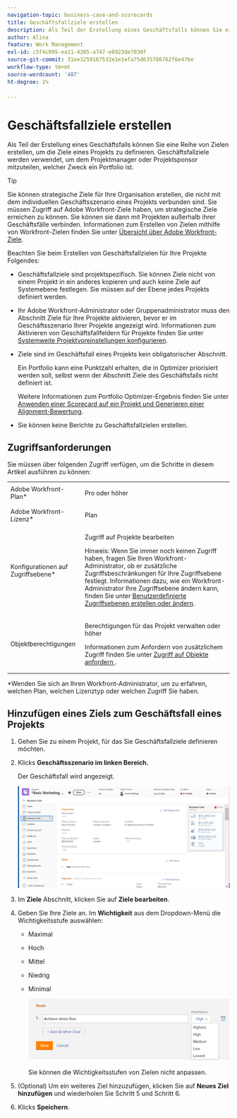 ```yaml
---
navigation-topic: business-case-and-scorecards
title: Geschäftsfallziele erstellen
description: Als Teil der Erstellung eines Geschäftsfalls können Sie eine Reihe von Zielen erstellen, um die Ziele eines Projekts zu definieren. Geschäftsfallziele werden verwendet, um dem Projektmanager oder Projektsponsor mitzuteilen, welcher Zweck ein Portfolio ist.
author: Alina
feature: Work Management
exl-id: c5f4c095-ea21-4205-a747-e8923de7030f
source-git-commit: 31ee3259167532e1e1efa75d635786762f6e476e
workflow-type: tm+mt
source-wordcount: '487'
ht-degree: 1%

---
```


# Geschäftsfallziele erstellen

Als Teil der Erstellung eines Geschäftsfalls können Sie eine Reihe von Zielen erstellen, um die Ziele eines Projekts zu definieren. Geschäftsfallziele werden verwendet, um dem Projektmanager oder Projektsponsor mitzuteilen, welcher Zweck ein Portfolio ist.

<!--
<p data-mc-conditions="QuicksilverOrClassic.Draft mode">(NOTE: below snippet: NWE only, not classic)</p>
-->

>[!TIP]
>
>Sie können strategische Ziele für Ihre Organisation erstellen, die nicht mit dem individuellen Geschäftsszenario eines Projekts verbunden sind. Sie müssen Zugriff auf Adobe Workfront-Ziele haben, um strategische Ziele erreichen zu können. Sie können sie dann mit Projekten außerhalb ihrer Geschäftsfälle verbinden. Informationen zum Erstellen von Zielen mithilfe von Workfront-Zielen finden Sie unter [Übersicht über Adobe Workfront-Ziele](../../../workfront-goals/goal-management/wf-goals-overview.md).

Beachten Sie beim Erstellen von Geschäftsfallzielen für Ihre Projekte Folgendes:

* Geschäftsfallziele sind projektspezifisch. Sie können Ziele nicht von einem Projekt in ein anderes kopieren und auch keine Ziele auf Systemebene festlegen. Sie müssen auf der Ebene jedes Projekts definiert werden.
* Ihr Adobe Workfront-Administrator oder Gruppenadministrator muss den Abschnitt Ziele für Ihre Projekte aktivieren, bevor er im Geschäftsszenario Ihrer Projekte angezeigt wird. Informationen zum Aktivieren von Geschäftsfallfeldern für Projekte finden Sie unter [Systemweite Projektvoreinstellungen konfigurieren](../../../administration-and-setup/set-up-workfront/configure-system-defaults/set-project-preferences.md).

* Ziele sind im Geschäftsfall eines Projekts kein obligatorischer Abschnitt.

  Ein Portfolio kann eine Punktzahl erhalten, die in  Optimizer priorisiert werden soll, selbst wenn der Abschnitt Ziele des Geschäftsfalls nicht definiert ist.

  Weitere Informationen zum Portfolio Optimizer-Ergebnis finden Sie unter [Anwenden einer Scorecard auf ein Projekt und Generieren einer Alignment-Bewertung](../../../manage-work/projects/define-a-business-case/apply-scorecard-to-project-to-generate-alignment-score.md).

* Sie können keine Berichte zu Geschäftsfallzielen erstellen.

## Zugriffsanforderungen

Sie müssen über folgenden Zugriff verfügen, um die Schritte in diesem Artikel ausführen zu können:

<table style="table-layout:auto"> 
 <col> 
 </col> 
 <col> 
 </col> 
 <tbody> 
  <tr> 
   <td role="rowheader">Adobe Workfront-Plan*</td> 
   <td> <p>Pro oder höher</p> </td> 
  </tr> 
  <tr> 
   <td role="rowheader">Adobe Workfront-Lizenz*</td> 
   <td> <p>Plan </p> </td> 
  </tr> 
  <tr> 
   <td role="rowheader">Konfigurationen auf Zugriffsebene*</td> 
   <td> <p>Zugriff auf Projekte bearbeiten</p> <p>Hinweis: Wenn Sie immer noch keinen Zugriff haben, fragen Sie Ihren Workfront-Administrator, ob er zusätzliche Zugriffsbeschränkungen für Ihre Zugriffsebene festlegt. Informationen dazu, wie ein Workfront-Administrator Ihre Zugriffsebene ändern kann, finden Sie unter <a href="../../../administration-and-setup/add-users/configure-and-grant-access/create-modify-access-levels.md" class="MCXref xref">Benutzerdefinierte Zugriffsebenen erstellen oder ändern</a>.</p> </td> 
  </tr> 
  <tr> 
   <td role="rowheader">Objektberechtigungen</td> 
   <td> <p>Berechtigungen für das Projekt verwalten oder höher</p> <p>Informationen zum Anfordern von zusätzlichem Zugriff finden Sie unter <a href="../../../workfront-basics/grant-and-request-access-to-objects/request-access.md" class="MCXref xref">Zugriff auf Objekte anfordern </a>.</p> </td> 
  </tr> 
 </tbody> 
</table>

&#42;Wenden Sie sich an Ihren Workfront-Administrator, um zu erfahren, welchen Plan, welchen Lizenztyp oder welchen Zugriff Sie haben.

## Hinzufügen eines Ziels zum Geschäftsfall eines Projekts

1. Gehen Sie zu einem Projekt, für das Sie Geschäftsfallziele definieren möchten.
1. Klicks **Geschäftsszenario im linken Bereich.**

   Der Geschäftsfall wird angezeigt.

   ![](assets/business-case-page-info-goals-expenses-nwe-350x123.png)

1. Im **Ziele** Abschnitt, klicken Sie auf **Ziele bearbeiten**.

1. Geben Sie Ihre Ziele an.
Im **Wichtigkeit** aus dem Dropdown-Menü die Wichtigkeitsstufe auswählen:

   * Maximal
   * Hoch
   * Mittel
   * Niedrig
   * Minimal

     ![](assets/g1-350x76.png)

     Sie können die Wichtigkeitsstufen von Zielen nicht anpassen.

1. (Optional) Um ein weiteres Ziel hinzuzufügen, klicken Sie auf **Neues Ziel hinzufügen** und wiederholen Sie Schritt 5 und Schritt 6.
1. Klicks **Speichern**.
